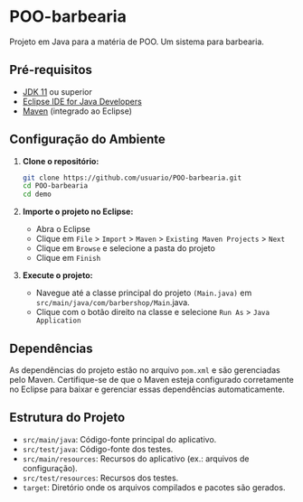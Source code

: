 # POO-barbearia

Projeto em Java para a matéria de POO. Um sistema para barbearia.

## Pré-requisitos

- [JDK 11](https://www.oracle.com/java/technologies/javase-jdk11-downloads.html) ou superior
- [Eclipse IDE for Java Developers](https://www.eclipse.org/downloads/packages/release/2023-09/r/eclipse-ide-java-developers)
- [Maven](https://maven.apache.org/download.cgi) (integrado ao Eclipse)

## Configuração do Ambiente

1. **Clone o repositório:**

   ```sh
   git clone https://github.com/usuario/POO-barbearia.git
   cd POO-barbearia
   cd demo
   ```

2. **Importe o projeto no Eclipse:**

   - Abra o Eclipse
   - Clique em `File` > `Import` > `Maven` > `Existing Maven Projects` > `Next`
   - Clique em `Browse` e selecione a pasta do projeto
   - Clique em `Finish`

3. **Execute o projeto:**

   - Navegue até a classe principal do projeto `(Main.java)` em `src/main/java/com/barbershop/Main`.java.
   - Clique com o botão direito na classe e selecione `Run As` > `Java Application`

## Dependências

As dependências do projeto estão no arquivo `pom.xml` e são gerenciadas pelo Maven. Certifique-se de que o Maven esteja configurado corretamente no Eclipse para baixar e gerenciar essas dependências automaticamente.

## Estrutura do Projeto

   - `src/main/java`: Código-fonte principal do aplicativo.
   - `src/test/java`: Código-fonte dos testes.
   - `src/main/resources`: Recursos do aplicativo (ex.: arquivos de configuração).
   - `src/test/resources`: Recursos dos testes.
   - `target`: Diretório onde os arquivos compilados e pacotes são gerados.
